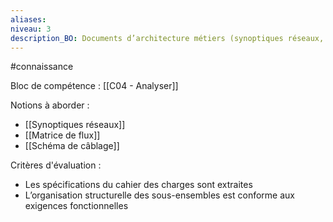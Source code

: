 ```yaml
---
aliases: 
niveau: 3
description_BO: Documents d’architecture métiers (synoptiques réseaux, matrice de flux, schéma de câblage, etc.)
---
```

#connaissance

Bloc de compétence : [[C04 - Analyser]]

Notions à aborder : 
- [[Synoptiques réseaux]]
- [[Matrice de flux]]
- [[Schéma de câblage]]

Critères d'évaluation : 
- Les spécifications du cahier des charges sont extraites
- L’organisation structurelle des sous-ensembles est conforme aux exigences fonctionnelles
